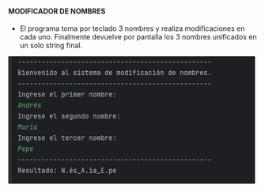 #### MODIFICADOR DE NOMBRES

- El programa toma por teclado 3 nombres y realiza modificaciones en cada uno. Finalmente devuelve por pantalla los 3 nombres unificados en un solo string final.

![Programa de codificacion de nombres](https://github.com/MerschIT/java/blob/main/ejerciciosCursoJavaUdemy/src/modificacionDeNombres.jpg?raw=true "Programa de codificacion de nombres")